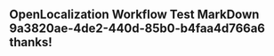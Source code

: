 <properties
ms.topic="hero-topic1"
ms.test1="hero-topic"
ms.test2="test"/>

## OpenLocalization Workflow Test MarkDown 9a3820ae-4de2-440d-85b0-b4faa4d766a6 thanks!
